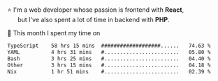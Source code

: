 ⭐ I'm a web developer whose passion is frontend with <b>React</b>,<br/>
&nbsp; &nbsp; &nbsp; but I've also spent a lot of time in backend with <b>PHP</b>.

📅 This month I spent my time on

<!--START_SECTION:waka-->

```txt
TypeScript    58 hrs 15 mins  ###################......   74.63 %
YAML          4 hrs 31 mins   #........................   05.80 %
Bash          3 hrs 25 mins   #........................   04.40 %
Other         3 hrs 15 mins   #........................   04.18 %
Nix           1 hr 51 mins    #........................   02.39 %
```

<!--END_SECTION:waka-->
